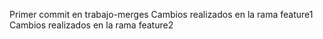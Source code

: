 Primer commit en trabajo-merges
Cambios realizados en la rama feature1
Cambios realizados en la rama feature2
